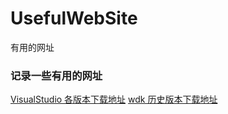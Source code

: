 # UsefulWebSite
有用的网址

### 记录一些有用的网址
[VisualStudio 各版本下载地址](https://docs.microsoft.com/en-us/visualstudio/releasenotes/vs2017-relnotes)
[wdk 历史版本下载地址](https://docs.microsoft.com/zh-cn/windows-hardware/drivers/installing-preview-versions-wdk)
